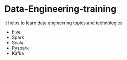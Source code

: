 # Data-Engineering-training
it helps to learn data engineering topics and technologies
  - hive
  - Spark
  - Scala
  - Pyspark
  - Kafka
